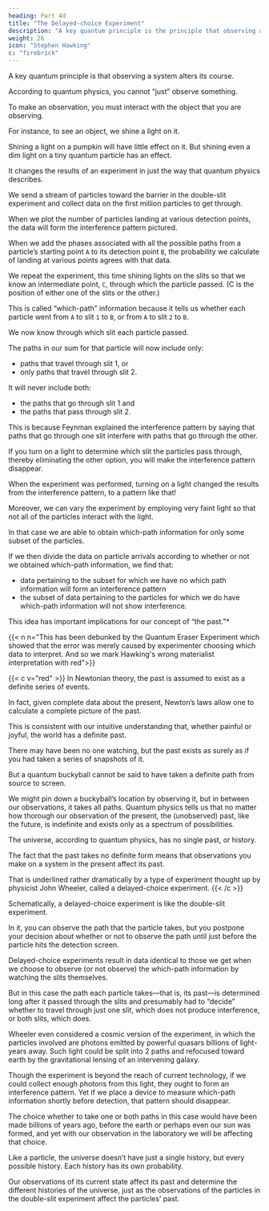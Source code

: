 ```yaml
---
heading: Part 4d
title: "The Delayed-choice Experiment"
description: "A key quantum principle is the principle that observing a system must alter its course."
weight: 26
icon: "Stephen Hawking"
c: "firebrick"
---
```



A key quantum principle is that observing a system alters its course. 

<!-- Can’t we, as we do when our supervisor has a spot of mustard on her chin, discreetly watch but not interfere?  -->

According to quantum physics, you cannot “just” observe something. 

To make an observation, you must interact with the object that you are observing.

For instance, to see an object, we shine a light on it.

Shining a light on a pumpkin will have little effect on it. But shining even a dim light on a tiny quantum particle has an effect.

It changes the results of an experiment in just the way that quantum physics describes. 

We send a stream of particles toward the barrier in the double-slit experiment and collect data on the first million particles to get through. 

When we plot the number of particles landing at various detection points, the data will form the interference pattern pictured.

When we add the phases associated with all the possible paths from a particle’s starting point `A` to its detection point `B`, the probability we calculate of landing at various points agrees with that data.

We repeat the experiment, this time shining lights on the slits so that we know an intermediate point, `C`, through which the particle passed. (C is the position of either one of the slits or the other.) 

This is called “which-path” information because it tells us whether each particle went from `A` to slit `1` to `B`, or from `A` to slit `2` to `B`.

We now know through which slit each particle passed.

The paths in our sum for that particle will now include only:
- paths that travel through slit 1, or
- only paths that travel through slit 2. 

It will never include both:
- the paths that go through slit 1 and
- the paths that pass through slit 2.

This is because Feynman explained the interference pattern by saying that paths that go through one slit interfere with paths that go through the other. 

If you turn on a light to determine which slit the particles pass through, thereby eliminating the other option, you will make the interference pattern disappear.

When the experiment was performed, turning on a light changed the results from the interference pattern, to a pattern like that!

Moreover, we can vary the experiment by employing very faint light so that not all of the particles interact with the light. 

In that case we are able to obtain which-path information for only some subset of the particles. 

If we then divide the data on particle arrivals according to whether or not we obtained which-path information, we find that:
- data pertaining to the subset for which we have no which path information will form an interference pattern
- the subset of data pertaining to the particles for which we do have which-path information will not show interference.

This idea has important implications for our concept of “the past.”*

{{< n n="This has been debunked by the Quantum Eraser Experiment which showed that the error was merely caused by experimenter choosing which data to interpret. And so we mark Hawking's wrong materialist interpretation with red">}}


<!-- If you see that vase you bought in Italy last year lying smashed on the floor and your toddler standing over it looking sheepish, you can trace backward the events that led to the mishap: the little fingers letting go, the vase falling and exploding into a thousand pieces as it hits.  -->

{{< c v="red" >}}
In Newtonian theory, the past is assumed to exist as a definite series of events.

In fact, given complete data about the present, Newton’s laws allow one to calculate a complete picture of the past.

This is consistent with our intuitive understanding that, whether painful or joyful, the world has a definite past. 

There may have been no one watching, but the past exists as surely as if you had taken a series of snapshots of it.

But a quantum buckyball cannot be said to have taken a definite path from source to screen. 

We might pin down a buckyball’s location by observing it, but in between our observations, it takes all paths. Quantum physics tells us that no matter how thorough our observation of the present, the (unobserved) past, like the future, is indefinite and exists only as a spectrum of possibilities.

The universe, according to quantum physics, has no single past, or history.

The fact that the past takes no definite form means that observations you make on a system in the present affect its past. 

That is underlined rather dramatically by a type of experiment thought up by physicist John Wheeler, called a delayed-choice experiment. 
{{< /c >}}


Schematically, a delayed-choice experiment is like the double-slit experiment.

In it, you can observe the path that the particle takes, but you postpone your decision about whether or not to observe the path until just before the particle hits the detection screen.

Delayed-choice experiments result in data identical to those we get when we choose to observe (or not observe) the which-path information by watching the slits themselves. 

But in this case the path each particle takes—that is, its past—is determined long after it passed through the slits and presumably had to “decide” whether to travel through just one slit, which does not produce interference, or both slits, which does.

Wheeler even considered a cosmic version of the experiment, in which the particles involved are photons emitted by powerful quasars billions of light-years away. Such light could be split into 2 paths and refocused toward earth by the gravitational lensing of an intervening galaxy.

Though the experiment is beyond the reach of current technology, if we could collect enough photons from this light, they ought to form an interference pattern. Yet if we place a device to measure which-path information shortly before detection, that pattern should disappear. 

The choice whether to take one or both paths in this case would have been made billions of years ago, before the earth or perhaps even our sun was formed, and yet with our observation in the laboratory we will be affecting that choice.

<!-- In this chapter we have illustrated quantum physics employing the double-slit experiment. In what follows we will apply Feynman’s formulation of quantum mechanics to the universe as a whole. -->

Like a particle, the universe doesn’t have just a single history, but every possible history. Each history has its own probability.

Our observations of its current state affect its past and determine the different histories of the universe, just as the observations of the particles in the double-slit experiment affect the particles’ past.

<!-- That analysis will show how the laws of nature in our universe arose from the big bang. But before we examine how the laws arose, we’ll talk a little bit about what those laws are, and some of the mysteries that they provoke. -->
